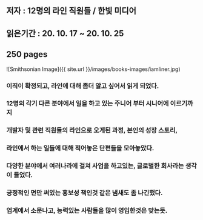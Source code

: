 ## 저자 : 12명의 라인 직원들 / 한빛 미디어

## 읽은기간 : 20. 10. 17 ~ 20. 10. 25

## 250 pages

![Smithsonian Image]({{ site.url }}/images/books-images/iamliner.jpg)

### 이직이 확정되고, 라인에 대해 좀더 알고 싶어서 읽게 되었다.

### 12명의 각기 다른 분야에서 일을 하고 있는 주니어 부터 시니어에 이르기까지

### 개발자 및 관련 직원들의 라인으로 오게된 과정, 본인의 성장 스토리,

### 라인에서 하는 일들에 대해 적어놓은 단편들을 모아놓았다.

### 다양한 분야에서 여러나라에 걸쳐 사업을 하고있는, 글로벌한 회사라는 생각이 들었다.

### 긍정적인 면만 써있는 홍보성 책인것 같은 냄새도 좀 나긴했다.

### 업계에서 소문나고, 능력있는 사람들을 많이 영입한것은 맞는듯.
